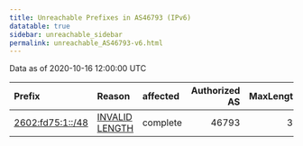 ```yaml
---
title: Unreachable Prefixes in AS46793 (IPv6)
datatable: true
sidebar: unreachable_sidebar
permalink: unreachable_AS46793-v6.html
---
```


Data as of 2020-10-16 12:00:00 UTC


<div class="datatable-begin"></div>

| Prefix                                                     | Reason                                                                                                     | affected   |   Authorized AS |   MaxLength | Anchor                           |   unreachable /48s |
|:-----------------------------------------------------------|:-----------------------------------------------------------------------------------------------------------|:-----------|----------------:|------------:|:---------------------------------|-------------------:|
| [2602:fd75:1::/48](https://stat.ripe.net/2602:fd75:1::/48) | [INVALID LENGTH](https://rpki-validator.ripe.net/announcement-preview?asn=AS46793&prefix=2602:fd75:1::/48) | complete   |           46793 |          36 | [ARIN](unreachable_ARIN-v6.html) |                  1 |

<div class="datatable-end"></div>